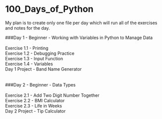 # 100_Days_of_Python <br />
My plan is to create only one file per day which will run all of the exercises and notes for the day.

###Day 1 - Beginner - Working with Variables in Python to Manage Data <br />
<br />
Exercise 1.1 - Printing <br />
Exercise 1.2 - Debugging Practice <br />
Exercise 1.3 - Input Function <br />
Exercise 1.4 - Variables <br />
Day 1 Project - Band Name Generator <br />
<br />
<br />
###Day 2 - Beginner - Data Types<br />
<br />
Exercise 2.1 - Add Two Digit Number Together<br />
Exercise 2.2 - BMI Calculator<br />
Exercise 2.3 - Life in Weeks<br />
Day 2 Project - Tip Calculator<br />
<br />
<br />
